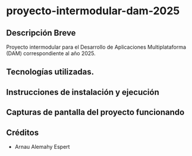 # proyecto-intermodular-dam-2025

## Descripción Breve
Proyecto intermodular para el Desarrollo de Aplicaciones Multiplataforma (DAM) correspondiente al año 2025.

## Tecnologías utilizadas.

## Instrucciones de instalación y ejecución

## Capturas de pantalla del proyecto funcionando

## Créditos
- Arnau Alemahy Espert

